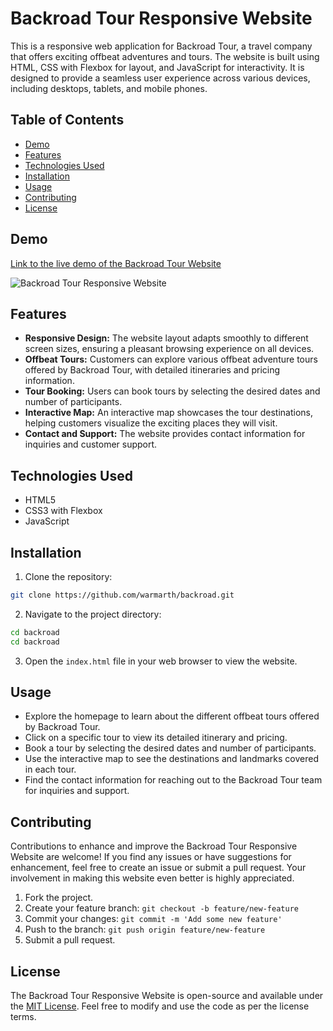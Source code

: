 # Backroad Tour Responsive Website

This is a responsive web application for Backroad Tour, a travel company that offers exciting offbeat adventures and tours. The website is built using HTML, CSS with Flexbox for layout, and JavaScript for interactivity. It is designed to provide a seamless user experience across various devices, including desktops, tablets, and mobile phones.

## Table of Contents

- [Demo](#demo)
- [Features](#features)
- [Technologies Used](#technologies-used)
- [Installation](#installation)
- [Usage](#usage)
- [Contributing](#contributing)
- [License](#license)

## Demo

[Link to the live demo of the Backroad Tour Website](https://backroad-tour-warmarth.netlify.app)

![Backroad Tour Responsive Website](./screenshot.png)

## Features

- **Responsive Design:** The website layout adapts smoothly to different screen sizes, ensuring a pleasant browsing experience on all devices.
- **Offbeat Tours:** Customers can explore various offbeat adventure tours offered by Backroad Tour, with detailed itineraries and pricing information.
- **Tour Booking:** Users can book tours by selecting the desired dates and number of participants.
- **Interactive Map:** An interactive map showcases the tour destinations, helping customers visualize the exciting places they will visit.
- **Contact and Support:** The website provides contact information for inquiries and customer support.

## Technologies Used

- HTML5
- CSS3 with Flexbox
- JavaScript

## Installation

1. Clone the repository:

```bash
git clone https://github.com/warmarth/backroad.git
```

2. Navigate to the project directory:

```bash
cd backroad
cd backroad
```

3. Open the `index.html` file in your web browser to view the website.

## Usage

- Explore the homepage to learn about the different offbeat tours offered by Backroad Tour.
- Click on a specific tour to view its detailed itinerary and pricing.
- Book a tour by selecting the desired dates and number of participants.
- Use the interactive map to see the destinations and landmarks covered in each tour.
- Find the contact information for reaching out to the Backroad Tour team for inquiries and support.

## Contributing

Contributions to enhance and improve the Backroad Tour Responsive Website are welcome! If you find any issues or have suggestions for enhancement, feel free to create an issue or submit a pull request. Your involvement in making this website even better is highly appreciated.

1. Fork the project.
2. Create your feature branch: `git checkout -b feature/new-feature`
3. Commit your changes: `git commit -m 'Add some new feature'`
4. Push to the branch: `git push origin feature/new-feature`
5. Submit a pull request.

## License

The Backroad Tour Responsive Website is open-source and available under the [MIT License](LICENSE). Feel free to modify and use the code as per the license terms.
